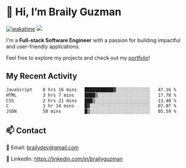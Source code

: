 # 👋 Hi, I’m Braily Guzman
[![wakatime](https://wakatime.com/badge/user/78b9a827-5162-4c58-9330-4ea970cf6de4.svg)](https://wakatime.com/@78b9a827-5162-4c58-9330-4ea970cf6de4)
![](https://komarev.com/ghpvc/?username=brailyguzman)

I'm a **Full-stack Software Engineer** with a passion for building impactful and user-friendly applications.

Feel free to explore my projects and check out my [portfolio](https://braily.dev)!


## My Recent Activity
<!--START_SECTION:waka-->

```txt
JavaScript    8 hrs 16 mins   ███████████▓░░░░░░░░░░░░░   47.16 %
HTML          3 hrs 7 mins    ████▒░░░░░░░░░░░░░░░░░░░░   17.78 %
CSS           2 hrs 21 mins   ███▒░░░░░░░░░░░░░░░░░░░░░   13.40 %
C             1 hr 14 mins    █▓░░░░░░░░░░░░░░░░░░░░░░░   07.07 %
JSON          58 mins         █▒░░░░░░░░░░░░░░░░░░░░░░░   05.59 %
```

<!--END_SECTION:waka-->

## 📫 Contact
📧 Email: brailydev@gmail.com

🔗 LinkedIn: https://linkedin.com/in/brailyguzman
